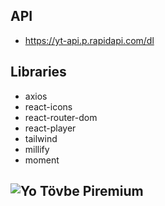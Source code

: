 ## API

- https://yt-api.p.rapidapi.com/dl

## Libraries

- axios
- react-icons
- react-router-dom
- react-player
- tailwind
- millify
- moment

![Yo Tövbe Piremium](src/utils/GifYoutube.gif)
------------------------------------------------
